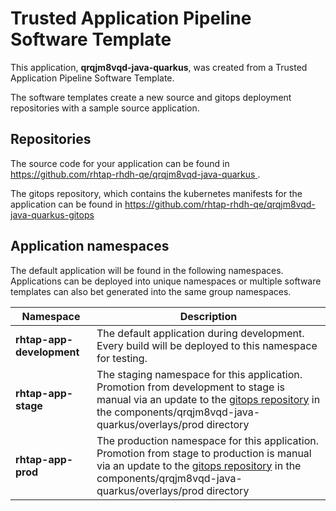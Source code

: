 # Trusted Application Pipeline Software Template

This application, **qrqjm8vqd-java-quarkus**, was created from a Trusted Application Pipeline Software Template.

The software templates create a new source and gitops deployment repositories with a sample source application. 

## Repositories

The source code for your application can be found in [https://github.com/rhtap-rhdh-qe/qrqjm8vqd-java-quarkus ](https://github.com/rhtap-rhdh-qe/qrqjm8vqd-java-quarkus ).
 
The gitops repository, which contains the kubernetes manifests for the application can be found in 
[https://github.com/rhtap-rhdh-qe/qrqjm8vqd-java-quarkus-gitops ](https://github.com/rhtap-rhdh-qe/qrqjm8vqd-java-quarkus-gitops ) 

## Application namespaces 

The default application will be found in the following namespaces. Applications can be deployed into unique namespaces or multiple software templates can also bet generated into the same group namespaces.  

|  Namespace   |  Description   |  
| -------- | -------- |   
| **rhtap-app-development** | The default application during development. Every build will be deployed to this namespace for testing. | 
| **rhtap-app-stage** | The staging namespace for this application. Promotion from development to stage is manual via an update to the [gitops repository](https://github.com/rhtap-rhdh-qe/qrqjm8vqd-java-quarkus-gitops ) in the components/qrqjm8vqd-java-quarkus/overlays/prod directory |  
| **rhtap-app-prod** | The production namespace for this application. Promotion from stage to production is manual via an update to the [gitops repository](https://github.com/rhtap-rhdh-qe/qrqjm8vqd-java-quarkus-gitops ) in the components/qrqjm8vqd-java-quarkus/overlays/prod directory | 